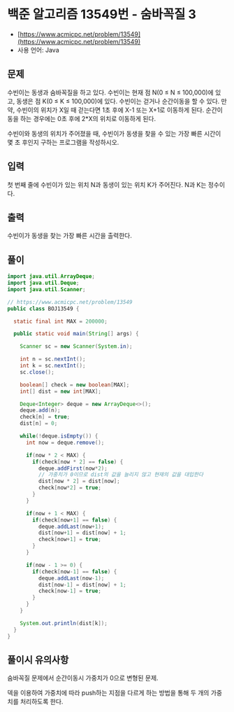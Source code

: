 # 백준 알고리즘 13549번 - 숨바꼭질 3

- [https://www.acmicpc.net/problem/13549](https://www.acmicpc.net/problem/13549)
- 사용 언어: Java

## 문제

수빈이는 동생과 숨바꼭질을 하고 있다. 수빈이는 현재 점 N(0 ≤ N ≤ 100,000)에 있고, 동생은 점 K(0 ≤ K ≤ 100,000)에 있다. 수빈이는 걷거나 순간이동을 할 수 있다. 만약, 수빈이의 위치가 X일 때 걷는다면 1초 후에 X-1 또는 X+1로 이동하게 된다. 순간이동을 하는 경우에는 0초 후에 2\*X의 위치로 이동하게 된다.

수빈이와 동생의 위치가 주어졌을 때, 수빈이가 동생을 찾을 수 있는 가장 빠른 시간이 몇 초 후인지 구하는 프로그램을 작성하시오.

## 입력

첫 번째 줄에 수빈이가 있는 위치 N과 동생이 있는 위치 K가 주어진다. N과 K는 정수이다.

## 출력

수빈이가 동생을 찾는 가장 빠른 시간을 출력한다.

## 풀이

```java
import java.util.ArrayDeque;
import java.util.Deque;
import java.util.Scanner;

// https://www.acmicpc.net/problem/13549
public class BOJ13549 {

  static final int MAX = 200000;

  public static void main(String[] args) {

    Scanner sc = new Scanner(System.in);

    int n = sc.nextInt();
    int k = sc.nextInt();
    sc.close();

    boolean[] check = new boolean[MAX];
    int[] dist = new int[MAX];

    Deque<Integer> deque = new ArrayDeque<>();
    deque.add(n);
    check[n] = true;
    dist[n] = 0;

    while(!deque.isEmpty()) {
      int now = deque.remove();

      if(now * 2 < MAX) {
        if(check[now * 2] == false) {
          deque.addFirst(now*2);
          // 가중치가 0이므로 dist의 값을 늘리지 않고 현재의 값을 대입한다
          dist[now * 2] = dist[now];
          check[now*2] = true;
        }
      }

      if(now + 1 < MAX) {
        if(check[now+1] == false) {
          deque.addLast(now+1);
          dist[now+1] = dist[now] + 1;
          check[now+1] = true;
        }
      }

      if(now - 1 >= 0) {
        if(check[now-1] == false) {
          deque.addLast(now-1);
          dist[now-1] = dist[now] + 1;
          check[now-1] = true;
        }
      }
    }

    System.out.println(dist[k]);
  }
}
```

## 풀이시 유의사항

숨바꼭질 문제에서 순간이동시 가중치가 0으로 변형된 문제.

덱을 이용하여 가중치에 따라 push하는 지점을 다르게 하는 방법을 통해 두 개의 가중치를 처리하도록 한다.
